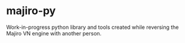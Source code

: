 # majiro-py
Work-in-progress python library and tools created while reversing the Majiro VN engine with another person.

